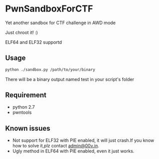 # PwnSandboxForCTF
Yet another sandbox for CTF challenge in AWD mode

Just chroot it! :)

ELF64 and ELF32 supportd

## Usage

```bash
python ./sandbox.py /path/to/your/binary
```
There will be a binary output named test in your script's folder

## Requirement

* python 2.7
* pwntools

## Known issues

* Not support for ELF32 with PIE enabled, it will just crash.If you know how to solve it,plz contact admin@00v.in.
* Ugly method in ELF64 with PIE enabled, even it just works.
